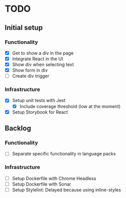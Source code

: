 # TODO

## Initial setup

### Functionality

- [x] Get to show a div in the page
- [x] Integrate React in the UI
- [x] Show div when selecting text
- [x] Show form in div
- [ ] Create div trigger

### Infrastructure

- [x] Setup unit tests with Jest
  - [x] Include coverage threshold (low at the moment)
- [x] Setup Storybook for React

## Backlog

### Functionality

- [ ] Separate specific functionality in language packs

### Infrastructure

- [ ] Setup Dockerfile with Chrome Headless
- [ ] Setup Dockerfile with Sonar
- [ ] Setup Stylelint: Delayed because using inline-styles
